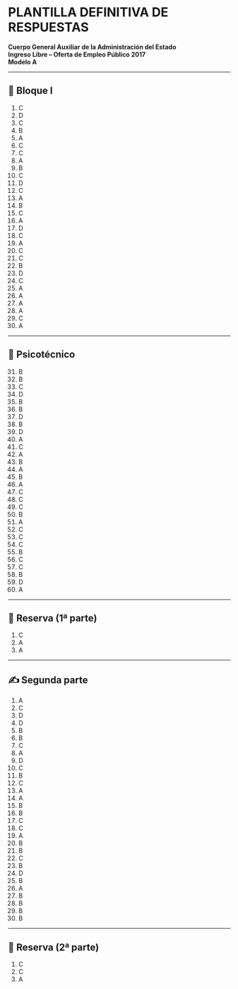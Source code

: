# PLANTILLA DEFINITIVA DE RESPUESTAS  
**Cuerpo General Auxiliar de la Administración del Estado**  
**Ingreso Libre – Oferta de Empleo Público 2017**  
**Modelo A**

---

## 🧱 Bloque I

1. C  
2. D  
3. C  
4. B  
5. A  
6. C  
7. C  
8. A  
9. B  
10. C  
11. D  
12. C  
13. A  
14. B  
15. C  
16. A  
17. D  
18. C  
19. A  
20. C  
21. C  
22. B  
23. D  
24. C  
25. A  
26. A  
27. A  
28. A  
29. C  
30. A  

---

## 🧠 Psicotécnico

31. B  
32. B  
33. C  
34. D  
35. B  
36. B  
37. D  
38. B  
39. D  
40. A  
41. C  
42. A  
43. B  
44. A  
45. B  
46. A  
47. C  
48. C  
49. C  
50. B  
51. A  
52. C  
53. C  
54. C  
55. B  
56. C  
57. C  
58. B  
59. D  
60. A  

---

## 📌 Reserva (1ª parte)

1. C  
2. A  
3. A  

---

## ✍️ Segunda parte

1. A  
2. C  
3. D  
4. D  
5. B  
6. B  
7. C  
8. A  
9. D  
10. C  
11. B  
12. C  
13. A  
14. A  
15. B  
16. B  
17. C  
18. C  
19. A  
20. B  
21. B  
22. C  
23. B  
24. D  
25. B  
26. A  
27. B  
28. B  
29. B  
30. B  

---

## 📌 Reserva (2ª parte)

1. C  
2. C  
3. A  

